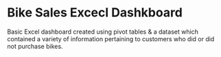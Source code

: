 # Bike Sales Excecl Dashkboard
Basic Excel dashboard created using pivot tables & a dataset which contained a variety of information pertaining to customers who did or did not purchase bikes.
